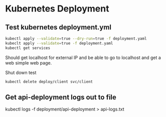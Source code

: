 # Kubernetes Deployment

## Test kubernetes deployment.yml

```bash
kubectl apply --validate=true --dry-run=true -f deployment.yaml
kubeclt apply --validate=true -f deployment.yaml
kubectl get services
```

Should get localhost for external IP and be able to go to localhost and get a web simple web page.

Shut down test
```bash
kubectl delete deploy/client svc/client
```


## Get api-deployment logs out to file
 kubectl logs -f deployment/api-deployment > api-logs.txt